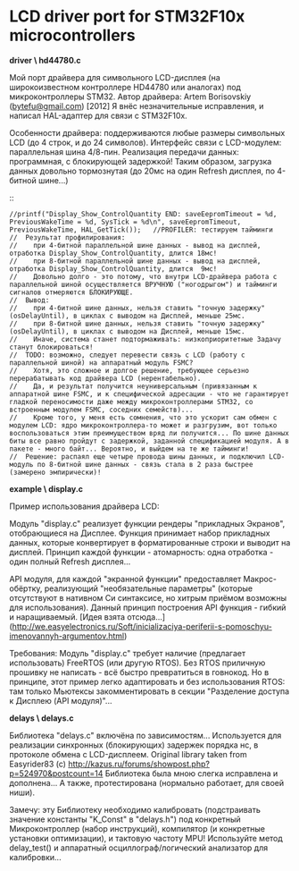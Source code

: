 LCD driver port for STM32F10x microcontrollers
==============================================


**driver \ hd44780.c** 

Мой порт драйвера для символьного LCD-дисплея (на широкоизвестном контроллере HD44780 или аналогах) под микроконтроллеры STM32.
Автор драйвера: Artem Borisovskiy (bytefu@gmail.com) [2012]
Я внёс незначительные исправления, и написал HAL-адаптер для связи с STM32F10x.

Особенности драйвера: поддерживаются любые размеры символьных LCD (до 4 строк, и до 24 символов).
Интерфейс связи с LCD-модулем: параллельная шина 4/8-пин. 
Реализация передачи данных: программная, с блокирующей задержкой! Таким образом, загрузка данных довольно тормознутая (до 20мс на один Refresh дисплея, по 4-битной шине...)

::

    //printf("Display_Show_ControlQuantity END: saveEepromTimeout = %d, PreviousWakeTime = %d, SysTick = %d\n", saveEepromTimeout, PreviousWakeTime, HAL_GetTick());   //PROFILER: тестируем тайминги
    //  Результат профилирования: 
    //    при 4-битной параллельной шине данных - вывод на дисплей, отработка Display_Show_ControlQuantity, длится 18мс! 
    //    при 8-битной параллельной шине данных - вывод на дисплей, отработка Display_Show_ControlQuantity, длится  9мс! 
    //    Довольно долго - это потому, что внутри LCD-драйвера работа с параллельной шиной осуществляется ВРУЧНУЮ ("ногодрыгом") и тайминги сигналов отмеряются БЛОКИРУЮЩЕ.
    //  Вывод: 
    //    при 4-битной шине данных, нельзя ставить "точную задержку" (osDelayUntil), в циклах с выводом на Дисплей, меньше 25мс. 
    //    при 8-битной шине данных, нельзя ставить "точную задержку" (osDelayUntil), в циклах с выводом на Дисплей, меньше 15мс. 
    //    Иначе, система станет подтормаживать: низкоприоритетные Задачу станут блокироваться!
    //  TODO: возможно, следует перевести связь с LCD (работу с параллельной шиной) на аппаратный модуль FSMC? 
    //    Хотя, это сложное и долгое решение, требующее серьезно перерабатывать код драйвера LCD (нерентабельно). 
    //    Да, и результат получится неуниверсальным (привязанным к аппаратной шине FSMC, и к специфической адресации - что не гарантирует гладкой переносимости даже между микроконтроллерами STM32, со встроенным модулем FSMC, соседних семейств)...
    //    Кроме того, у меня есть сомнения, что это ускорит сам обмен с модулем LCD: ядро микроконтроллера-то может и разгрузим, вот только воспользоваться этим преимуществом вряд ли получится... По шине данных биты все равно пройдут с задержкой, заданной спецификацией модуля. А в пакете - много байт... Вероятно, и выйдем на те же тайминги!
    //  Решение: распаял еще четыре провода шины данных, и подключил LCD-модуль по 8-битной шине данных - связь стала в 2 раза быстрее (замерено эмпирически)!




**example \ display.c**

Пример использования драйвера LCD: 

Модуль "display.c" реализует функции рендеры "прикладных Экранов", отобрающиеся на Дисплее. Функция принимает набор прикладных данных, которые конвертирует в форматированные строки и выводит на дисплей. Принцип каждой функции - атомарность: одна отработка - один полный Refresh дисплея...

API модуля, для каждой "экранной функции" предоставляет Макрос-обёртку, реализующий "необязательные параметры" (которые отсутствуют в нативном Си синтаксисе, но хитрым приёмом возможны для использования). Данный принцип построения API функция - гибкий и наращиваемый. [Идея взята отсюда...] (<http://we.easyelectronics.ru/Soft/inicializaciya-periferii-s-pomoschyu-imenovannyh-argumentov.html>)

Требования: Модуль "display.c" требует наличие (предлагает использовать) FreeRTOS (или другую RTOS). Без RTOS приличную прошивку не написать - всё быстро превратиться в говнокод. 
Но в принципе, этот пример легко адаптировать и без использования RTOS: там только Мьютексы закомментировать в секции "Разделение доступа к Дисплею (API модуля)"...




**delays \ delays.c**

Библиотека "delays.c" включёна по зависимостям... Используется для реализации синхронных (блокирующих) задержек порядка нс, в протоколе обмена с LCD-дисплеем.
Original library taken from Easyrider83 (c) http://kazus.ru/forums/showpost.php?p=524970&postcount=14
Библиотека была мною слегка исправлена и дополнена... А также, протестирована (нормально работает, для своей ниши).

Замечу: эту Библиотеку необходимо калибровать (подстраивать значение константы "K_Const" в "delays.h") под конкретный Микроконтроллер (набор инструкций), компилятор (и конкретные установки оптимизации), и тактовую частоту MPU! 
Используйте метод delay_test() и аппаратный осциллограф/логический анализатор для калибровки...


